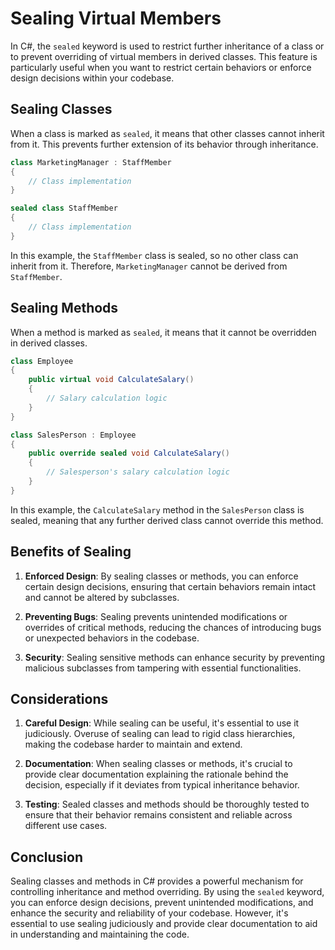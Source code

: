 # Sealing Virtual Members

In C#, the `sealed` keyword is used to restrict further inheritance of a class or to prevent overriding of virtual members in derived classes. This feature is particularly useful when you want to restrict certain behaviors or enforce design decisions within your codebase.

## Sealing Classes

When a class is marked as `sealed`, it means that other classes cannot inherit from it. This prevents further extension of its behavior through inheritance.

```csharp
class MarketingManager : StaffMember
{
    // Class implementation
}

sealed class StaffMember
{
    // Class implementation
}
```

In this example, the `StaffMember` class is sealed, so no other class can inherit from it. Therefore, `MarketingManager` cannot be derived from `StaffMember`.

## Sealing Methods

When a method is marked as `sealed`, it means that it cannot be overridden in derived classes.

```csharp
class Employee
{
    public virtual void CalculateSalary()
    {
        // Salary calculation logic
    }
}

class SalesPerson : Employee
{
    public override sealed void CalculateSalary()
    {
        // Salesperson's salary calculation logic
    }
}
```

In this example, the `CalculateSalary` method in the `SalesPerson` class is sealed, meaning that any further derived class cannot override this method.

## Benefits of Sealing

1. **Enforced Design**: By sealing classes or methods, you can enforce certain design decisions, ensuring that certain behaviors remain intact and cannot be altered by subclasses.

2. **Preventing Bugs**: Sealing prevents unintended modifications or overrides of critical methods, reducing the chances of introducing bugs or unexpected behaviors in the codebase.

3. **Security**: Sealing sensitive methods can enhance security by preventing malicious subclasses from tampering with essential functionalities.

## Considerations

1. **Careful Design**: While sealing can be useful, it's essential to use it judiciously. Overuse of sealing can lead to rigid class hierarchies, making the codebase harder to maintain and extend.

2. **Documentation**: When sealing classes or methods, it's crucial to provide clear documentation explaining the rationale behind the decision, especially if it deviates from typical inheritance behavior.

3. **Testing**: Sealed classes and methods should be thoroughly tested to ensure that their behavior remains consistent and reliable across different use cases.

## Conclusion

Sealing classes and methods in C# provides a powerful mechanism for controlling inheritance and method overriding. By using the `sealed` keyword, you can enforce design decisions, prevent unintended modifications, and enhance the security and reliability of your codebase. However, it's essential to use sealing judiciously and provide clear documentation to aid in understanding and maintaining the code.
